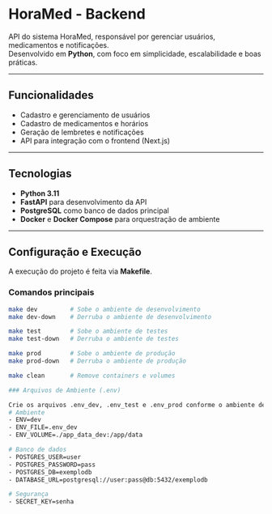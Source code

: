 # HoraMed - Backend

API do sistema HoraMed, responsável por gerenciar usuários, medicamentos e notificações.  
Desenvolvido em **Python**, com foco em simplicidade, escalabilidade e boas práticas.

---

## Funcionalidades

- Cadastro e gerenciamento de usuários  
- Cadastro de medicamentos e horários  
- Geração de lembretes e notificações  
- API para integração com o frontend (Next.js)

---

## Tecnologias

- **Python 3.11**  
- **FastAPI** para desenvolvimento da API  
- **PostgreSQL** como banco de dados principal  
- **Docker** e **Docker Compose** para orquestração de ambiente

---

## Configuração e Execução

A execução do projeto é feita via **Makefile**.

### Comandos principais

```bash
make dev         # Sobe o ambiente de desenvolvimento
make dev-down    # Derruba o ambiente de desenvolvimento

make test        # Sobe o ambiente de testes
make test-down   # Derruba o ambiente de testes

make prod        # Sobe o ambiente de produção
make prod-down   # Derruba o ambiente de produção

make clean       # Remove containers e volumes

### Arquivos de Ambiente (.env)

Crie os arquivos .env_dev, .env_test e .env_prod conforme o ambiente desejado.
# Ambiente
- ENV=dev
- ENV_FILE=.env_dev
- ENV_VOLUME=./app_data_dev:/app/data

# Banco de dados
- POSTGRES_USER=user
- POSTGRES_PASSWORD=pass
- POSTGRES_DB=exemplodb
- DATABASE_URL=postgresql://user:pass@db:5432/exemplodb

# Segurança
- SECRET_KEY=senha

